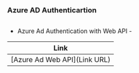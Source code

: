 ## 
### Azure AD Authenticartion
##

- Azure Ad Authentication with Web API - 

| Link | 
|-----------|
| [Azure Ad Web API](Link URL) | 


